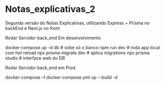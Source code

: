 # Notas_explicativas_2
Segunda versão do Notas Explicativas, utilizando Express + Prisma no backEnd e Next.js no front

Rodar Servidor back_end Em desenvolvimento

docker-compose up -d db        # sobe só o banco
npm run dev                    # roda app local com hot reload
npx prisma migrate dev         # aplica migrations
npx prisma studio              # interface web do DB


Rodar Servidor back_end em Prod

docker-compose -f docker-compose.yml up --build -d